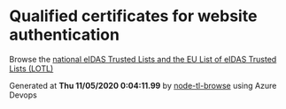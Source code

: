 # Qualified certificates for website authentication 
 Browse the [national eIDAS Trusted Lists and the EU List of eIDAS Trusted Lists (LOTL)](https://webgate.ec.europa.eu/tl-browser/#/) 
 
 
Generated at **Thu 11/05/2020  0:04:11.99** by [node-tl-browse](https://github.com/ymedlop/node-tl-browser) using Azure Devops 
